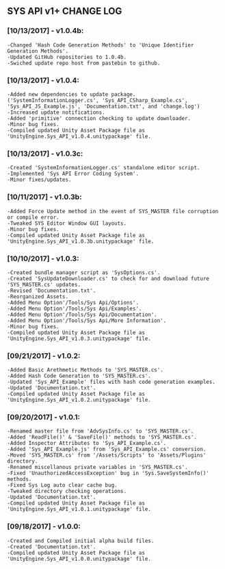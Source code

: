 ## SYS API v1+ CHANGE LOG

### [10/13/2017] - v1.0.4b:
	-Changed 'Hash Code Generation Methods' to 'Unique Identifier Generation Methods'.
	-Updated GitHub repositories to 1.0.4b.
	-Swiched update repo host from pastebin to github.

### [10/13/2017] - v1.0.4:
	-Added new dependencies to update package. ('SystemInformationLogger.cs', 'Sys_API_CSharp_Example.cs', 'Sys_API_JS_Example.js', 'Documentation.txt', and 'change.log')
	-Increased update notifications.
	-Added 'primitive' connection checking to update downloader.
	-Minor bug fixes.
	-Compiled updated Unity Asset Package file as 'UnityEngine.Sys_API_v1.0.4.unitypackage' file.

### [10/13/2017] - v1.0.3c:
	-Created 'SystemInformationLogger.cs' standalone editor script.
	-Implemented 'Sys API Error Coding System'.
	-Minor fixes/updates.

### [10/11/2017] - v1.0.3b:
	-Added Force Update method in the event of SYS_MASTER file corruption or compile error.
	-Tweaked SYS Editor Window GUI layouts.
	-Minor bug fixes.
	-Compiled updated Unity Asset Package file as 'UnityEngine.Sys_API_v1.0.3b.unitypackage' file.


### [10/10/2017] - v1.0.3:
	-Created bundle manager script as 'SysOptions.cs'.
	-Created 'SysUpdateDownloader.cs' to check for and download future 'SYS_MASTER.cs' updates.
	-Revised 'Documentation.txt'.
	-Reorganized Assets.
	-Added Menu Option'/Tools/Sys Api/Options'.
	-Added Menu Option'/Tools/Sys Api/Examples'.
	-Added Menu Option'/Tools/Sys Api/Documentation'.
	-Added Menu Option'/Tools/Sys Api/More Information'.
	-Minor bug fixes.
	-Compiled updated Unity Asset Package file as 'UnityEngine.Sys_API_v1.0.3.unitypackage' file.

### [09/21/2017] - v1.0.2:
	-Added Basic Arethmetic Methods to 'SYS_MASTER.cs'.
	-Added Hash Code Generation to 'SYS_MASTER.cs'.
	-Updated 'Sys_API_Example' files with hash code generation examples.
	-Updated 'Documentation.txt'.
	-Compiled updated Unity Asset Package file as 'UnityEngine.Sys_API_v1.0.2.unitypackage' file.

### [09/20/2017] - v1.0.1:
	-Renamed master file from 'AdvSysInfo.cs' to 'SYS_MASTER.cs'.
	-Added 'ReadFile()' & 'SaveFile()' methods to 'SYS_MASTER.cs'.
	-Added Inspector Attributes to 'Sys_API_Example.cs'.
	-Added 'Sys_API_Example.js' from 'Sys_API_Example.cs' conversion.
	-Moved 'SYS_MASTER.cs' from '/Assets/Scripts' to 'Assets/Plugins' directory.
	-Renamed miscellanous private variables in 'SYS_MASTER.cs'.
	-Fixed 'UnauthorizedAccessException' bug in 'Sys.SaveSystemInfo()' methods.
	-Fixed Sys Log auto clear cache bug.
	-Tweaked directory checking operations.
	-Updated 'Documentation.txt'.
	-Compiled updated Unity Asset Package file as 'UnityEngine.Sys_API_v1.0.1.unitypackage' file.

### [09/18/2017] - v1.0.0:
	-Created and Compiled initial alpha build files.
	-Created 'Documentation.txt'.
	-Compiled updated Unity Asset Package file as 'UnityEngine.Sys_API_v1.0.0.unitypackage' file.

